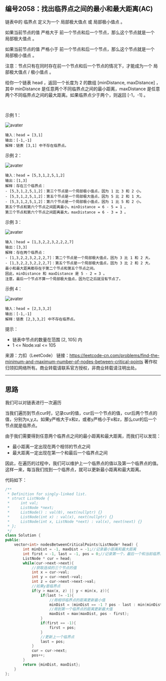## 编号2058：找出临界点之间的最小和最大距离(AC)

链表中的 临界点 定义为一个 局部极大值点 或 局部极小值点 。

如果当前节点的值 严格大于 前一个节点和后一个节点，那么这个节点就是一个  局部极大值点 。

如果当前节点的值 严格小于 前一个节点和后一个节点，那么这个节点就是一个  局部极小值点 。

注意：节点只有在同时存在前一个节点和后一个节点的情况下，才能成为一个 局部极大值点 / 极小值点 。

给你一个链表 head ，返回一个长度为 2 的数组 [minDistance, maxDistance] ，其中 minDistance 是任意两个不同临界点之间的最小距离，maxDistance 是任意两个不同临界点之间的最大距离。如果临界点少于两个，则返回 [-1，-1] 。

 

示例 1：

![avater](https://assets.leetcode.com/uploads/2021/10/13/a1.png)

```
输入：head = [3,1]
输出：[-1,-1]
解释：链表 [3,1] 中不存在临界点。
```
示例 2：

![avater](https://assets.leetcode.com/uploads/2021/10/13/a2.png)

```
输入：head = [5,3,1,2,5,1,2]
输出：[1,3]
解释：存在三个临界点：
- [5,3,1,2,5,1,2]：第三个节点是一个局部极小值点，因为 1 比 3 和 2 小。
- [5,3,1,2,5,1,2]：第五个节点是一个局部极大值点，因为 5 比 2 和 1 大。
- [5,3,1,2,5,1,2]：第六个节点是一个局部极小值点，因为 1 比 5 和 2 小。
第五个节点和第六个节点之间距离最小。minDistance = 6 - 5 = 1 。
第三个节点和第六个节点之间距离最大。maxDistance = 6 - 3 = 3 。
```
示例 3：

![avater](https://assets.leetcode.com/uploads/2021/10/14/a5.png)

```
输入：head = [1,3,2,2,3,2,2,2,7]
输出：[3,3]
解释：存在两个临界点：
- [1,3,2,2,3,2,2,2,7]：第二个节点是一个局部极大值点，因为 3 比 1 和 2 大。
- [1,3,2,2,3,2,2,2,7]：第五个节点是一个局部极大值点，因为 3 比 2 和 2 大。
最小和最大距离都存在于第二个节点和第五个节点之间。
因此，minDistance 和 maxDistance 是 5 - 2 = 3 。
注意，最后一个节点不算一个局部极大值点，因为它之后就没有节点了。
```
示例 4：

![avater](https://assets.leetcode.com/uploads/2021/10/13/a4.png)

```
输入：head = [2,3,3,2]
输出：[-1,-1]
解释：链表 [2,3,3,2] 中不存在临界点。 
```
提示：

* 链表中节点的数量在范围 [2, 105] 内
* 1 <= Node.val <= 105

来源：力扣（LeetCode）
链接：https://leetcode-cn.com/problems/find-the-minimum-and-maximum-number-of-nodes-between-critical-points
著作权归领扣网络所有。商业转载请联系官方授权，非商业转载请注明出处。

---
## 思路

我们可以对链表进行一次遍历

当我们遍历到节点cur时，记录cur的值，cur后一个节点的值，cur后两个节点的值，分别为x,y,z。如果y严格大于x和z，或者y严格小于x和z，那么cur的后一个节点就是临界点。

由于我们需要得到任意两个临界点之间的最小距离和最大距离，而我们可以发现：
* 最小距离一定出现在两个相邻的节点之间
* 最大距离一定出现在第一个和最后一个临界点之间

因此，在遍历的过程中，我们可以维护上一个临界点的值以及第一个临界点的值。这样一来，每当我们找到一个临界点，就可以更新最小距离和最大距离。

代码如下：
```c++
/**
 * Definition for singly-linked list.
 * struct ListNode {
 *     int val;
 *     ListNode *next;
 *     ListNode() : val(0), next(nullptr) {}
 *     ListNode(int x) : val(x), next(nullptr) {}
 *     ListNode(int x, ListNode *next) : val(x), next(next) {}
 * };
 */
class Solution {
public:
    vector<int> nodesBetweenCriticalPoints(ListNode* head) {
        int minDist = -1, maxDist = -1;//记录最小距离和最大距离
        int first = -1, last = -1, pos = 0;//记录第一个，最后一个和当前临界点的位置
        ListNode * cur = head;
        while(cur->next->next){
            //获取连续的三个节点的值
            int x = cur->val;
            int y = cur->next->val;
            int z = cur->next->next->val;
            //如果y是临界点
            if(y > max(x, z) || y < min(x, z)){
                if(last != -1){
                    //用相邻临界点的距离更新最小值
                    minDist = (minDist == -1 ? pos - last : min(minDist, pos - last));
                    //用到第一个临界点的距离更新最大值
                    maxDist = max(maxDist, pos - first);
                }
                if(first == -1){
                    first = pos;
                }
                //更新上一个临界点
                last = pos;
            }
            cur = cur->next;
            pos++;
        } 
        return {minDist, maxDist};
    }
};
```